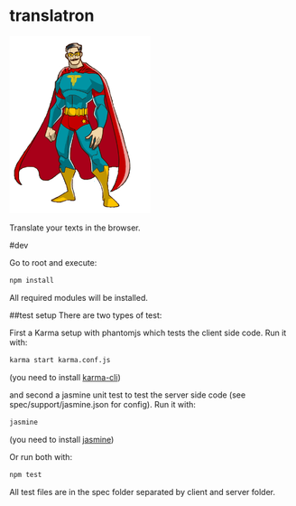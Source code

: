 translatron
==========================

<img title="Translatron hero" src="./dist/images/translatron.jpg" width="250px"/> 

Translate your texts in the browser. 

#dev

Go to root and execute:

```sh
npm install
```
All required modules will be installed.

##test setup
There are two types of test:
 
First a Karma setup with phantomjs which tests the client side code. Run it with:

```sh
karma start karma.conf.js
```
(you need to install [karma-cli](https://www.npmjs.com/package/karma-cli))

and second a jasmine unit test to test the server side code (see spec/support/jasmine.json for config). Run it with:

```sh
jasmine
```
(you need to install [jasmine](https://www.npmjs.com/package/jasmine))

Or run both with:

```sh
npm test
```
All test files are in the spec folder separated by client and server folder.

